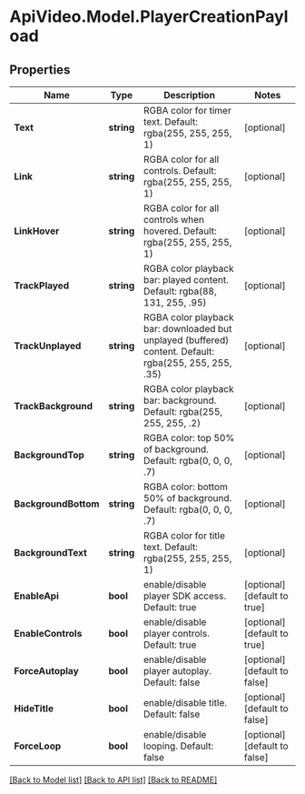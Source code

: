 # ApiVideo.Model.PlayerCreationPayload

## Properties

Name | Type | Description | Notes
------------ | ------------- | ------------- | -------------
**Text** | **string** | RGBA color for timer text. Default: rgba(255, 255, 255, 1) | [optional] 
**Link** | **string** | RGBA color for all controls. Default: rgba(255, 255, 255, 1) | [optional] 
**LinkHover** | **string** | RGBA color for all controls when hovered. Default: rgba(255, 255, 255, 1) | [optional] 
**TrackPlayed** | **string** | RGBA color playback bar: played content. Default: rgba(88, 131, 255, .95) | [optional] 
**TrackUnplayed** | **string** | RGBA color playback bar: downloaded but unplayed (buffered) content. Default: rgba(255, 255, 255, .35) | [optional] 
**TrackBackground** | **string** | RGBA color playback bar: background. Default: rgba(255, 255, 255, .2) | [optional] 
**BackgroundTop** | **string** | RGBA color: top 50% of background. Default: rgba(0, 0, 0, .7) | [optional] 
**BackgroundBottom** | **string** | RGBA color: bottom 50% of background. Default: rgba(0, 0, 0, .7) | [optional] 
**BackgroundText** | **string** | RGBA color for title text. Default: rgba(255, 255, 255, 1) | [optional] 
**EnableApi** | **bool** | enable/disable player SDK access. Default: true | [optional] [default to true]
**EnableControls** | **bool** | enable/disable player controls. Default: true | [optional] [default to true]
**ForceAutoplay** | **bool** | enable/disable player autoplay. Default: false | [optional] [default to false]
**HideTitle** | **bool** | enable/disable title. Default: false | [optional] [default to false]
**ForceLoop** | **bool** | enable/disable looping. Default: false | [optional] [default to false]

[[Back to Model list]](../README.md#documentation-for-models) [[Back to API list]](../README.md#documentation-for-api-endpoints) [[Back to README]](../README.md)

